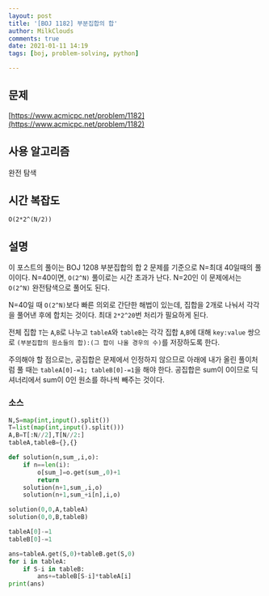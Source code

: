 ```yaml
---
layout: post
title: '[BOJ 1182] 부분집합의 합'
author: MilkClouds
comments: true
date: 2021-01-11 14:19
tags: [boj, problem-solving, python]

---
```


## 문제
[https://www.acmicpc.net/problem/1182](https://www.acmicpc.net/problem/1182)  


## 사용 알고리즘  
완전 탐색  


## 시간 복잡도  
`O(2*2^(N/2))`


## 설명  
이 포스트의 풀이는 BOJ 1208 부분집합의 합 2 문제를 기준으로 N=최대 40일때의 풀이이다. N=40이면, `O(2^N)` 풀이로는 시간 초과가 난다. N=20인 이 문제에서는 `O(2^N)` 완전탐색으로 풀어도 된다.  

N=40일 때 `O(2^N)`보다 빠른 의외로 간단한 해법이 있는데, 집합을 2개로 나눠서 각각을 풀어낸 후에 합치는 것이다. 최대 `2*2^20`번 처리가 필요하게 된다.  

전체 집합 `T`는 `A`,`B`로 나누고 `tableA`와 `tableB`는 각각 집합 `A`,`B`에 대해 `key:value` 쌍으로 `(부분집합의 원소들의 합):(그 합이 나올 경우의 수)`를 저장하도록 한다.  

주의해야 할 점으로는, 공집합은 문제에서 인정하지 않으므로 아래에 내가 올린 풀이처럼 풀 때는 `tableA[0]-=1; tableB[0]-=1`을 해야 한다. 공집합은 sum이 0이므로 딕셔너리에서 sum이 0인 원소를 하나씩 빼주는 것이다.

### 소스  

```python
N,S=map(int,input().split())
T=list(map(int,input().split()))
A,B=T[:N//2],T[N//2:]
tableA,tableB={},{}

def solution(n,sum_,i,o):
    if n==len(i):
        o[sum_]=o.get(sum_,0)+1
        return
    solution(n+1,sum_,i,o)
    solution(n+1,sum_+i[n],i,o)

solution(0,0,A,tableA)
solution(0,0,B,tableB)

tableA[0]-=1
tableB[0]-=1

ans=tableA.get(S,0)+tableB.get(S,0)
for i in tableA:
    if S-i in tableB:
        ans+=tableB[S-i]*tableA[i]
print(ans)
```